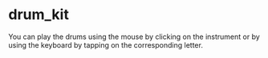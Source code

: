 # drum_kit
You can play the drums using the mouse by clicking on the instrument or by using the keyboard by tapping on the corresponding letter.
